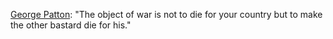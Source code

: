 <a href="https://www.brainyquote.com/quotes/george_s_patton_102496">George Patton</a>: "The object of war is not to die for your country but to make the other bastard die for his."
